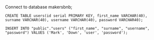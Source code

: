 Connect to database makersbnb;

	CREATE TABLE users(id serial PRIMARY KEY, first_name VARCHAR(40), surname VARCHAR(40), username VARCHAR(40), password VARCHAR40);

	INSERT INTO "public"."users" ("first_name", "surname", "username", "password") VALUES ('Mark', 'Down', 'user', 'password');